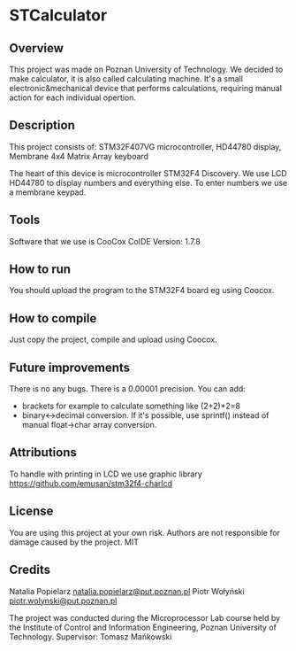 # STCalculator

## Overview
This project was made on Poznan University of Technology. We decided to make calculator, it is also called calculating machine. It's a small electronic&mechanical device that performs calculations, requiring manual action for each individual opertion.

## Description
This project consists of:
STM32F407VG microcontroller,
HD44780 display,
Membrane 4x4 Matrix Array keyboard

The heart of this device is microcontroller STM32F4 Discovery. We use LCD HD44780 to display numbers and everything else. To enter numbers we use a membrane keypad.

## Tools
Software that we use is CooCox CoIDE Version: 1.7.8

## How to run
You should upload the program to the STM32F4 board eg using Coocox.

## How to compile
Just copy the project, compile and upload using Coocox.

## Future improvements
There is no any bugs. There is a 0.00001 precision.
You can add:
- brackets for example to calculate something like (2+2)*2=8
- binary<->decimal conversion.
If it's possible, use sprintf() instead of manual float->char array conversion.

## Attributions
To handle with printing in LCD we use graphic library https://github.com/emusan/stm32f4-charlcd

## License
You are using this project at your own risk.
Authors are not responsible for damage caused by the project.
MIT

## Credits
Natalia Popielarz natalia.popielarz@put.poznan.pl
Piotr Wołyński piotr.wolynski@put.poznan.pl


The project was conducted during the Microprocessor Lab course held by the Institute of Control and Information Engineering, Poznan University of Technology.
Supervisor: Tomasz Mańkowski
